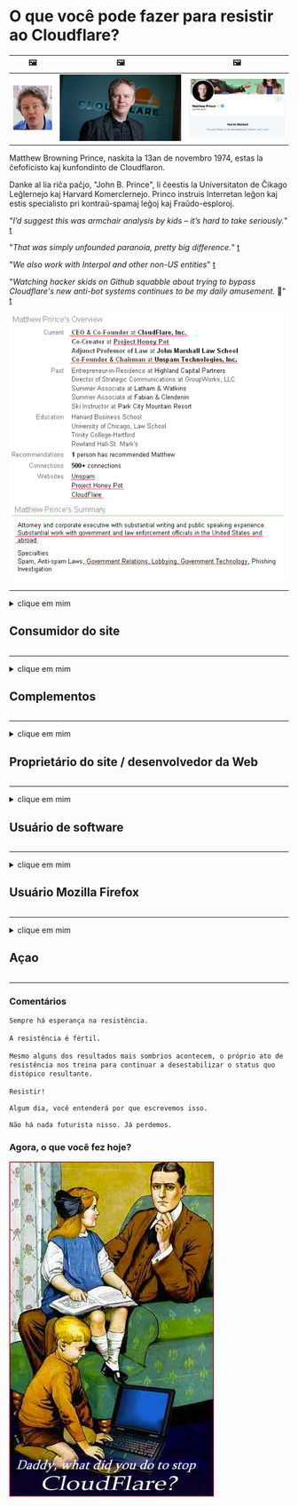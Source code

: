 # O que você pode fazer para resistir ao Cloudflare?

| 🖼 | 🖼 | 🖼 |
| --- | --- | --- |
| ![](../image/matthew_prince_teen.jpg) | ![](../image/matthew_prince.jpg) | ![](../image/blockedbymatthewprince.jpg) |


Matthew Browning Prince, naskita la 13an de novembro 1974, estas la ĉefoficisto kaj kunfondinto de Cloudflaron.

Danke al lia riĉa paĉjo, "John B. Prince", li ĉeestis la Universitaton de Ĉikago Leĝlernejo kaj Harvard Komerclernejo.
Princo instruis Interretan leĝon kaj estis specialisto pri kontraŭ-spamaj leĝoj kaj Fraŭdo-esploroj.


"*I’d suggest this was armchair analysis by kids – it’s hard to take seriously.*" [t](https://www.theguardian.com/technology/2015/nov/19/cloudflare-accused-by-anonymous-helping-isis)

"*That was simply unfounded paranoia, pretty big difference.*"  [t](https://twitter.com/xxdesmus/status/992757936123359233)

"*We also work with Interpol and other non-US entities*" [t](https://twitter.com/eastdakota/status/1203028504184360960)

"*Watching hacker skids on Github squabble about trying to bypass Cloudflare's new anti-bot systems continues to be my daily amusement.* 🍿" [t](https://twitter.com/eastdakota/status/1273277839102656515)


![](../image/whoismp.jpg)

---


<details>
<summary>clique em mim

## Consumidor do site
</summary>


- Se o site de que você gosta usa Cloudflare, diga a eles para não usarem Cloudflare.
  - Lamentar nas redes sociais como Facebook, Reddit, Twitter ou Mastodon não faz diferença. [Ações são mais barulhentas do que hashtags.](https://twitter.com/phyzonloop/status/1274132092490862594)
  - Tente entrar em contato com o proprietário do site se quiser ser útil.

[Cloudflare disse](https://github.com/Eloston/ungoogled-chromium/issues/783):
```
Recomendamos que você entre em contato com os administradores sobre os serviços ou sites específicos com os quais você tem problemas e compartilhe sua experiência.
```

[Se você não pedir, o dono do site nunca saberá desse problema.](../PEOPLE.md)

![](../image/liberapay.jpg)

[Exemplo de sucesso](https://counterpartytalk.org/t/turn-off-cloudflare-on-counterparty-co-plz/164/5).<br>
Você tem um problema? [Levante sua voz agora.](https://github.com/maraoz/maraoz.github.io/issues/1) Exemplo abaixo.

```
Você está apenas ajudando a censura corporativa e vigilância em massa.
http://crimeflare.eu.org
```

```
Sua página da web está no jardim murado privado da CloudFlare, que abusa da privacidade.
http://crimeflare.eu.org
```

- Reserve algum tempo para ler a política de privacidade do site.
  - se o site está por trás do Cloudflare ou o site está usando serviços conectados ao Cloudflare.

Deve explicar o que é "Cloudflare" e pedir permissão para compartilhar seus dados com Cloudflare. O não cumprimento dessa recomendação resultará em quebra de confiança e o site em questão deve ser evitado.

[Um exemplo de política de privacidade aceitável está aqui](https://archive.is/bDlTz) ("Subprocessors" > "Entity Name")

```
Eu li sua política de privacidade e não consigo encontrar a palavra Cloudflare.
Eu me recuso a compartilhar dados com você se você continuar a alimentar meus dados para Cloudflare.
http://crimeflare.eu.org
```

Este é um exemplo de política de privacidade que não possui a palavra Cloudflare.
[Liberland Jobs](https://archive.is/daKIr) [privacy policy](https://docsend.com/view/feiwyte):

![](../image/cfwontobey.jpg)

Cloudflare tem sua própria política de privacidade.
[Cloudflare adora doxxing pessoas.](https://www.reddit.com/r/GamerGhazi/comments/2s64fe/be_wary_reporting_to_cloudflare/)

Aqui está um bom exemplo de formulário de inscrição de um site.
AFAIK, nenhum site faz isso. Você vai confiar neles?

```
Ao clicar em “Inscreva-se no XYZ”, você concorda com nossos termos de serviço e declaração de privacidade.
Você também concorda em compartilhar seus dados com a Cloudflare e também concorda com a declaração de privacidade da cloudflare.
Se a Cloudflare vazar suas informações ou não permitir que você se conecte aos nossos servidores, não é nossa culpa. [*]

[ Inscrever-se ] [ discordo ]
```
[*] [PEOPLE.md](../PEOPLE.md)


- Tente não usar o serviço deles. Lembre-se de que você está sendo vigiado pela Cloudflare.
  - ["I'm in your TLS, sniffin' your passworz"](../image/iminurtls.jpg)

- Pesquise outro site. Existem alternativas e oportunidades na internet!

- Convença seus amigos a usar o Tor diariamente.
  - O anonimato deve ser o padrão da Internet aberta!
  - [Observe que o projeto Tor não gosta deste projeto.](../HISTORY.md)

</details>

------

<details>
<summary>clique em mim

## Complementos
</summary>

- Se o seu navegador for Firefox, Tor Browser ou Ungoogled Chromium, use um dos complementos abaixo.
  - Se você quiser adicionar outro novo complemento, pergunte sobre ele primeiro.


| Nome | Desenvolvedor | Apoio, suporte | Pode bloquear | Pode notificar | Chrome |
| -------- | -------- | -------- | -------- | -------- | -------- |
| [Bloku Cloudflaron MITM-Atakon](../subfiles/addon/bcma.md) | #Addon | [ ? ](http://crimeflare.eu.org/) | **sim**     | **sim**     |  **sim** |
| [Ĉu ligoj estas vundeblaj al MITM-atako?](../subfiles/addon/ismm.md) | #Addon | [ ? ](http://crimeflare.eu.org/) | Não     | **sim**     |  **sim** |
| [Ĉu ĉi tiuj ligoj blokos Tor-uzanton?](../subfiles/addon/isat.md) | #Addon | [ ? ](http://crimeflare.eu.org/) | Não     | **sim**     |  **sim** |
| [Block Cloudflare MITM Attack](https://trac.torproject.org/projects/tor/attachment/ticket/24351/block_cloudflare_mitm_attack-1.0.14.1-an%2Bfx.xpi)<br>[**DELETED BY TOR PROJECT**](../HISTORY.md) | nullius | [ ? ](../tool/block_cloudflare_mitm_fx), [Link](http://crimeflare.eu.org/) | **sim**     | **sim**     |  Não |
| [TPRB](http://sw.nnpaefp7pkadbxxkhz2agtbv2a4g5sgo2fbmv3i7czaua354334uqqad.onion/) | Sw | [ ? ](http://sw.nnpaefp7pkadbxxkhz2agtbv2a4g5sgo2fbmv3i7czaua354334uqqad.onion/) | **sim**     | **sim**     |  Não |
| [Detect Cloudflare](https://addons.mozilla.org/en-US/firefox/addon/detect-cloudflare/) | Frank Otto | [ ? ](https://github.com/traktofon/cf-detect) | Não     | **sim**     |  Não |
| [True Sight](https://addons.mozilla.org/en-US/firefox/addon/detect-cloudflare-plus/) | claustromaniac | [ ? ](https://github.com/claustromaniac/detect-cloudflare-plus) | Não     | **sim**     |  Não |
| [Which Cloudflare datacenter am I visiting?](https://addons.mozilla.org/en-US/firefox/addon/cf-pop/) | 依云 | [ ? ](https://github.com/lilydjwg/cf-pop) | Não     | **sim**     |  Não |


- "Decentraleyes" pode interromper a conexão com "CDNJS (Cloudflare)".
  - Ele evita que muitas solicitações cheguem às redes e fornece arquivos locais para evitar que os sites sejam interrompidos.
  - O desenvolvedor respondeu: "[very concerning indeed](https://github.com/Synzvato/decentraleyes/issues/236#issuecomment-352049501)", "[widespread usage severely centralizes the web](https://github.com/Synzvato/decentraleyes/issues/251#issuecomment-366752049)"

- [Você também pode remover ou desconfiar do certificado Cloudflare de sua Autoridade de Certificação (CA).](https://www.ssl.com/how-to/remove-root-certificate-firefox/)

</details>

------

<details>
<summary>clique em mim

## Proprietário do site / desenvolvedor da Web
</summary>


![](../image/word_cloudflarefree.jpg)

- Não use a solução Cloudflare, ponto final.
  - Você pode fazer melhor do que isso, certo? [Veja como remover assinaturas, planos, domínios ou contas do Cloudflare.](https://support.cloudflare.com/hc/en-us/articles/200167776-Removing-subscriptions-plans-domains-or-accounts)

| 🖼 | 🖼 |
| --- | --- |
| ![](../image/htmlalertcloudflare.jpg) | ![](../image/htmlalertcloudflare2.jpg) |

- Quer mais clientes? Você sabe o que fazer. A dica está "acima da linha".
  - [Olá, você escreveu "Levamos sua privacidade a sério", mas recebi "Erro 403 Proibido proxy anônimo não permitido".](https://it.slashdot.org/story/19/02/19/0033255/stop-saying-we-take-your-privacy-and-security-seriously) Por que você está bloqueando o Tor ou VPN? E por que você está bloqueando e-mails temporários?

![](../image/anonexist.jpg)

- Usar o Cloudflare aumentará as chances de uma interrupção. Os visitantes não podem acessar seu site se o servidor estiver inativo ou o Cloudflare estiver inativo.
  - [Você realmente achou que o Cloudflare nunca cairá?](https://www.ibtimes.com/cloudflare-down-not-working-sites-producing-504-gateway-timeout-errors-2618008) [Another](https://twitter.com/Jedduff/status/1097875615997399040) [sample](https://twitter.com/search?f=tweets&vertical=default&q=Cloudflare%20is%20having%20problems). [Need more](../PEOPLE.md)?

![](../image/cloudflareinternalerror.jpg)

- Usar o Cloudflare como proxy de seu "serviço de API", "servidor de atualização de software" ou "feed RSS" prejudicará seu cliente. Um cliente ligou para você e disse "Não consigo mais usar sua API", e você não tem ideia do que está acontecendo. Cloudflare pode bloquear silenciosamente seu cliente. Você acha que está tudo bem?
  - Existem muitos clientes de leitor de RSS e serviço online de leitor de RSS. Por que você está publicando RSS feed se não está permitindo que as pessoas se inscrevam?

![](../image/rssfeedovercf.jpg)

- Você precisa do certificado HTTPS? Use o "Let's Encrypt" ou apenas compre-o da empresa CA.

- Você precisa de um servidor DNS? Não consegue configurar seu próprio servidor? Que tal eles: [Hurricane Electric Free DNS](https://dns.he.net/), [Dyn.com](https://dyn.com/dns/), [1984 Hosting](https://www.1984hosting.com/), [Afraid.Org (O administrador exclui sua conta se você usar o TOR)](https://freedns.afraid.org/)
  - [Alternativoj al DNS](../subfiles/alternative/domaindns.md)

- Procurando por serviço de hospedagem? Apenas grátis? Que tal eles: [Onion Service](http://vww6ybal4bd7szmgncyruucpgfkqahzddi37ktceo3ah7ngmcopnpyyd.onion/en/security/network-security/tor/onionservices-best-practices), [Free Web Hosting Area](https://freewha.com/), [Autistici/Inventati Web Site Hosting](https://www.autinv5q6en4gpf4.onion/services/website), [Github Pages](https://pages.github.com/), [Surge](https://surge.sh/)
  - [Alternativas para Cloudflare](../subfiles/alternative/cloudflare.md)

- Você está usando "cloudflare-ipfs.com"? [Você sabe que Cloudflare IPFS é ruim?](../PEOPLE.md)

- Instale o firewall de aplicativo da Web, como OWASP e Fail2Ban, em seu servidor e configure-o corretamente.
  - Bloquear o Tor não é uma solução. Não puna a todos apenas por pequenos usuários ruins.

- Redirecione ou bloqueie o acesso dos usuários do "Cloudflare Warp" ao seu site. E dê um motivo, se puder.

> Lista de IP: "[Intervalos de IP atuais da Cloudflare](cloudflare_inc/)"

> A: Apenas bloqueie-os

```
server {
...
deny 173.245.48.0/20;
deny 103.21.244.0/22;
deny 103.22.200.0/22;
deny 103.31.4.0/22;
deny 141.101.64.0/18;
deny 108.162.192.0/18;
deny 190.93.240.0/20;
deny 188.114.96.0/20;
deny 197.234.240.0/22;
deny 198.41.128.0/17;
deny 162.158.0.0/15;
deny 104.16.0.0/12;
deny 172.64.0.0/13;
deny 131.0.72.0/22;
deny 2400:cb00::/32;
deny 2606:4700::/32;
deny 2803:f800::/32;
deny 2405:b500::/32;
deny 2405:8100::/32;
deny 2a06:98c0::/29;
deny 2c0f:f248::/32;
...
}
```

> B: Redirecionar para a página de aviso

```
http {
...
geo $iscf {
default 0;
173.245.48.0/20 1;
103.21.244.0/22 1;
103.22.200.0/22 1;
103.31.4.0/22 1;
141.101.64.0/18 1;
108.162.192.0/18 1;
190.93.240.0/20 1;
188.114.96.0/20 1;
197.234.240.0/22 1;
198.41.128.0/17 1;
162.158.0.0/15 1;
104.16.0.0/12 1;
172.64.0.0/13 1;
131.0.72.0/22 1;
2400:cb00::/32 1;
2606:4700::/32 1;
2803:f800::/32 1;
2405:b500::/32 1;
2405:8100::/32 1;
2a06:98c0::/29 1;
2c0f:f248::/32 1;
}
...
}

server {
...
if ($iscf) {rewrite ^ https://example.com/cfwsorry.php;}
...
}

<?php
header('HTTP/1.1 406 Not Acceptable');
echo <<<CLOUDFLARED
Thank you for visiting ourwebsite.com!<br />
We are sorry, but we can't serve you because your connection is being intercepted by Cloudflare.<br />
Please read http://crimeflare.eu.org for more information.<br />
CLOUDFLARED;
die();
```

- Configure o Tor Onion Service ou I2P insite se você acredita na liberdade e dê as boas-vindas a usuários anônimos.

- Peça conselhos de outros operadores de sites duplos da Clearnet / Tor e faça amigos anônimos!

</details>

------

<details>
<summary>clique em mim

## Usuário de software
</summary>


- Discord está usando CloudFlare. Alternativas? Nós recomendamos [**Briar** (Android)](https://f-droid.org/en/packages/org.briarproject.briar.android/), [Ricochet (PC)](https://ricochet.im/), [Tox + Tor (Android/PC)](https://tox.chat/download.html)
  - Briar inclui daemon Tor para que você não precise instalar o Orbot.
  - Desenvolvedores Qwtch, Open Privacy, excluíram o projeto stop_cloudflare de seu serviço git sem aviso prévio.

- Se você usa Debian GNU / Linux, ou qualquer derivado, inscreva-se: [bug #831835](https://bugs.debian.org/cgi-bin/bugreport.cgi?bug=831835). E se você puder, ajude a verificar o patch e ajude o mantenedor a chegar à conclusão correta sobre se ele deve ser aceito.

- Sempre recomende esses navegadores.

| Nome | Desenvolvedor | Apoio, suporte | Comente |
| -------- | -------- | -------- | -------- |
| [Ungoogled-Chromium](https://ungoogled-software.github.io/ungoogled-chromium-binaries/) | Eloston | [ ? ](https://github.com/Eloston/ungoogled-chromium) | PC (Win, Mac, Linux)  _!Tor_ |
| [Bromite](https://www.bromite.org/fdroid) | Bromite | [ ? ](https://github.com/bromite/bromite/issues) | Android  _!Tor_ |
| [Tor Browser](https://www.torproject.org/download/) | Tor Project | [ ? ](https://support.torproject.org/) | PC (Win, Mac, Linux)  _Tor_|
| [Tor Browser Android](https://www.torproject.org/download/) | Tor Project | [ ? ](https://support.torproject.org/) | Android  _Tor_|
| [Onion Browser](https://itunes.apple.com/us/app/onion-browser/id519296448?mt=8) | Mike Tigas | [ ? ](https://github.com/OnionBrowser/OnionBrowser/issues) | Apple iOS  _Tor_|
| [GNU/Icecat](https://www.gnu.org/software/gnuzilla/) | GNU | [ ? ](https://www.gnu.org/software/gnuzilla/) | PC (Linux) |
| [IceCatMobile](https://f-droid.org/en/packages/org.gnu.icecat/) | GNU | [ ? ](https://lists.gnu.org/mailman/listinfo/bug-gnuzilla) | Android |
| [Iridium Browser](https://iridiumbrowser.de/about/) | Iridium | [ ? ](https://github.com/iridium-browser/iridium-browser/) | PC (Win, Mac, Linux, OpenBSD) |


A privacidade de outro software é imperfeita. Isso não significa que o navegador Tor seja "perfeito".
Não existe 100% seguro nem 100% privado na internet e na tecnologia.

- Não quer usar o Tor? Você pode usar qualquer navegador com daemon Tor.
  - [Observe que o projeto Tor não gosta disso.](https://support.torproject.org/tbb/tbb-9/) Use o navegador Tor se puder.
- [Como usar o Chromium com Tor](../subfiles/chromium_tor.md)


Vamos falar sobre a privacidade de outro software.

- [Se você realmente precisa usar o Firefox, escolha "Firefox ESR".](https://www.mozilla.org/en-US/firefox/organizations/)
  - [Firefox - Spyware Watchdog](https://spyware.neocities.org/articles/firefox.html)
  - [O Firefox rejeita a liberdade de expressão, proíbe a liberdade de expressão](https://web.archive.org/web/20200423010026/https://reclaimthenet.org/firefox-rejects-free-speech-bans-free-speech-commenting-plugin-dissenter-from-its-extensions-gallery/)
  - ["Mais de 100 votos negativos. Parece que pedir a uma empresa de software que se limite a ... software é demais hoje em dia."](https://old.reddit.com/r/firefox/comments/gutdiw/weve_got_work_to_do_the_mozilla_blog/fslbbb6/)
  - [Uh, por que o Firefox está me mostrando links patrocinados na minha barra de URL?](https://www.reddit.com/r/firefox/comments/jybx2w/uh_why_is_firefox_showing_me_sponsored_links_in/)
  - [Mozilla - Diabo Encarnado](https://digdeeper.neocities.org/ghost/mozilla.html)

- [Lembre-se de que a Mozilla está usando o serviço Cloudflare.](https://www.robtex.com/dns-lookup/www.mozilla.org) [Eles também estão usando o serviço DNS da Cloudflare em seu produto.](https://www.theregister.co.uk/2018/03/21/mozilla_testing_dns_encryption/)

- [A Mozilla rejeitou oficialmente este tíquete.](https://bugzilla.mozilla.org/show_bug.cgi?id=1426618)

- [Firefox Focus é uma piada.](https://github.com/mozilla-mobile/focus-android/issues/1743) [Eles prometeram desligar a telemetria, mas mudaram.](https://github.com/mozilla-mobile/focus-android/issues/4210)

- [Desenvolvedor PaleMoon / Basilisk adora Cloudflare.](https://github.com/mozilla-mobile/focus-android/issues/1743#issuecomment-345993097)
  - [Pale Moon's Archive Server hackeado e espalhado malware por 18 meses](https://www.reddit.com/r/privacytoolsIO/comments/cc808y/pale_moons_archive_server_hacked_and_spread/)
  - Ele também odeia os usuários do Tor - "[Que seja hostil ao Tor. Acho que a maioria dos sites deve ser hostil ao Tor, considerando seu fator de abuso extremamente alto.](https://github.com/yacy/yacy_search_server/issues/314#issuecomment-565932097)"

- [Waterfox tem grave problema de "telefones para casa"](https://spyware.neocities.org/articles/waterfox.html)

- [O Google Chrome é um spyware.](https://www.gnu.org/proprietary/malware-google.en.html)
  - [Perfis do Google sua atividade.](https://spyware.neocities.org/articles/chrome.html)

- [SRWare Iron faz muitos telefones para conexão doméstica.](https://spyware.neocities.org/articles/iron.html) Ele também se conecta a domínios do Google.

- [Brave Browser lista de permissões de rastreadores do Facebook / Twitter.](https://www.bleepingcomputer.com/news/security/facebook-twitter-trackers-whitelisted-by-brave-browser/)
  - [Aqui estão mais questões.](https://spyware.neocities.org/articles/brave.html)
  - [ID de afiliado binance](https://twitter.com/cryptonator1337/status/1269594587716374528)

- [O Microsoft Edge permite que o Facebook execute código Flash nas costas dos usuários.](https://www.zdnet.com/article/microsoft-edge-lets-facebook-run-flash-code-behind-users-backs/)

- [Vivaldi não respeita sua privacidade.](https://spyware.neocities.org/articles/vivaldi.html)

- [Nível de spyware do Opera: Extremamente alto](https://spyware.neocities.org/articles/opera.html)

- Apple iOS: [Você não deve usar iOS de forma alguma, principalmente porque é malware.](https://www.gnu.org/proprietary/malware-apple.html)

Portanto, recomendamos apenas a tabela acima. Nada mais.

</details>

------

<details>
<summary>clique em mim

## Usuário Mozilla Firefox
</summary>


- "Firefox Nightly" enviará informações de nível de depuração para servidores Mozilla sem método de cancelamento.
  - [Os servidores Mozilla estão por trás do Cloudflare](https://www.digwebinterface.com/?hostnames=www.mozilla.org%0D%0Amozilla.cloudflare-dns.com&type=&ns=resolver&useresolver=8.8.4.4&nameservers=)

- É possível proibir o Firefox de se conectar a servidores Mozilla.
  - [Guia de modelos de política da Mozilla](https://github.com/mozilla/policy-templates/blob/master/README.md)
  - Lembre-se de que esse truque pode parar de funcionar na versão posterior porque a Mozilla gosta de se colocar na lista de permissões.
  - Use firewall e filtro DNS para bloqueá-los completamente.

"`/distribution/policies.json`"

>     "WebsiteFilter": {
> 		"Block": [
> 		"*://*.mozilla.com/*",
> 		"*://*.mozilla.net/*",
> 		"*://*.mozilla.org/*",
> 		"*://webcompat.com/*",
> 		"*://*.firefox.com/*",
> 		"*://*.thunderbird.net/*",
> 		"*://*.cloudflare.com/*"
> 		]
>     },


- ~~Relate um bug no tracker do Mozilla, dizendo a eles para não usar o Cloudflare.~~ Houve um relatório de bug no bugzilla. Muitas pessoas postaram suas preocupações, no entanto, o bug foi ocultado pelo administrador em 2018.

- Você pode desativar o DoH no Firefox.
  - [Alterar provedor DNS padrão do firefox](../subfiles/change-firefox-dns.md)

![](../image/firefoxdns.jpg)

- [Se desejar usar DNS não ISP, considere usar o serviço OpenNIC Tier2 DNS ou qualquer um dos serviços DNS não Cloudflare.](https://wiki.opennic.org/start)
![](../image/opennic.jpg)
  - Bloquear Cloudflare com DNS. [Crimeflare DNS](../subfiles/service/publicdns.md)

- Você pode usar o Tor como resolvedor DNS. [Se você não for um especialista em Tor, faça perguntas aqui.](https://tor.stackexchange.com/)

> **Quão?**
> 1. Baixe o Tor e instale-o no seu computador.
> 2. Adicione esta linha ao arquivo "torrc".
> DNSPort 127.0.0.1:53
> 3. Reinicie o Tor.
> 4. Defina o servidor DNS do seu computador como "127.0.0.1".

</details>

------

<details>
<summary>clique em mim

## Açao
</summary>


- Conte aos outros ao seu redor sobre os perigos do Cloudflare.

- [Ajude a melhorar este repositório.](http://crimeflare.eu.org)
  - Ambas as listas, os argumentos contra e os detalhes.

- [Documente e torne bem público onde as coisas dão errado com a Cloudflare (e empresas semelhantes), certificando-se de mencionar este repositório ao fazer isso](http://crimeflare.eu.org) :)

- Faça com que mais pessoas usem o Tor por padrão para que possam experimentar a web da perspectiva de diferentes partes do mundo.

- Crie grupos, nas redes sociais e no espaço comercial, dedicados a libertar o mundo do Cloudflare.

- Quando apropriado, conecte-se a esses grupos neste repositório - pode ser um local para coordenar o trabalho em conjunto como grupos.

- [Comece uma cooperativa que pode fornecer uma alternativa não corporativa significativa para Cloudflare.](../subfiles/alternative/cloudflare.md)

- Deixe-nos saber de quaisquer alternativas para ajudar, pelo menos, a fornecer defesa em várias camadas contra Cloudflare.

- Se você é um cliente Cloudflare, defina suas configurações de privacidade e espere que elas as violem.
  - [Em seguida, inclua-os sob acusações de anti-spam / violação de privacidade.](https://twitter.com/thexpaw/status/1108424723233419264)

- Se você estiver nos Estados Unidos da América e o site em questão for um banco ou um contador, tente exercer pressão legal de acordo com a Lei Gramm-Leach-Bliley ou a Lei dos Americanos com Dificuldades e nos informe o quanto você chegou .

- Se o site for um site do governo, tente exercer pressão legal sob a 1ª Emenda da Constituição dos Estados Unidos.

- Se você é cidadão da UE, entre em contato com o site para enviar suas informações pessoais nos termos do Regulamento Geral de Proteção de Dados. Se eles se recusarem a fornecer suas informações, isso é uma violação da lei.

- Para empresas que afirmam oferecer serviços em seus sites, tente denunciá-los como "propaganda enganosa" para organizações de proteção ao consumidor e BBB. Os sites da Cloudflare são servidos por servidores da Cloudflare.

- [A ITU sugere, no contexto dos EUA, que a Cloudflare está começando a ficar grande o suficiente para que a lei antitruste possa ser aplicada a eles.](https://www.itu.int/en/ITU-T/Workshops-and-Seminars/20181218/Documents/Geoff_Huston_Presentation.pdf)

- É concebível que a GNU GPL versão 4 inclua uma cláusula contra o armazenamento de código-fonte por trás de tal serviço, exigindo para todos os programas GPLv4 e posteriores que pelo menos o código-fonte seja acessível através de um meio que não discrimine os usuários do Tor.

- [Se vi uzas Mastodon bonvolu sekvi la konton Mitigator](../subfiles/service/altlink.md).

</details>

------

### Comentários

```
Sempre há esperança na resistência.

A resistência é fértil.

Mesmo alguns dos resultados mais sombrios acontecem, o próprio ato de resistência nos treina para continuar a desestabilizar o status quo distópico resultante.

Resistir!
```

```
Algum dia, você entenderá por que escrevemos isso.
```

```
Não há nada futurista nisso. Já perdemos.
```

### Agora, o que você fez hoje?


![](../image/stopcf.jpg)
